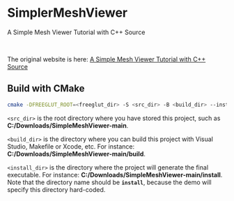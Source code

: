 # SimplerMeshViewer
A Simple Mesh Viewer Tutorial with C++ Source

<br />

The original website is here: [A Simple Mesh Viewer Tutorial with C++ Source](https://www3.cs.stonybrook.edu/~gu/tutorial/MeshViewer.html)

## Build with CMake

```bash
cmake -DFREEGLUT_ROOT=<freeglut_dir> -S <src_dir> -B <build_dir> --install-prefix <install_dir>
```

`<src_dir>` is the root directory where you have stored this project, such as **C:/Downloads/SimpleMeshViewer-main**.

`<build_dir>` is the directory where you can build this project with Visual Studio, Makefile or Xcode, etc. For instance: **C:/Downloads/SimpleMeshViewer-main/build**.

`<install_dir>` is the directory where the project will generate the final executable. For instance: **C:/Downloads/SimpleMeshViewer-main/install**.
Note that the directory name should be **`install`**, because the demo will specify this directory hard-coded.

